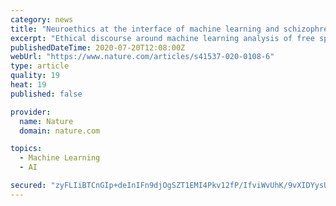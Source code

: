 ```yaml
---
category: news
title: "Neuroethics at the interface of machine learning and schizophrenia"
excerpt: "Ethical discourse around machine learning analysis of free speech for the detection of schizophrenia has largely focused on consent and personal privacy. We focus here on additional ethics concerns and principles that must be addressed to move the pendulum of risk over to benefit and propose solutions to achieve that shift."
publishedDateTime: 2020-07-20T12:08:00Z
webUrl: "https://www.nature.com/articles/s41537-020-0108-6"
type: article
quality: 19
heat: 19
published: false

provider:
  name: Nature
  domain: nature.com

topics:
  - Machine Learning
  - AI

secured: "zyFLIiBTCnGIp+deInIFn9djOgSZT1EMI4Pkv12fP/IfviWvUhK/9vXIDYysUy71aiEUKh3ICFNsoFYecl9KvWl54QY07U9xgkR6qvfeZWuBX/vBC3BA1xB/XmGz8iBYEfVnFePFY6QDKMz8uc3GhWohDkcvs/uACS0IhDimF1a1kWKlaWkIOeXagS/PbF1VA7UUFOJHwz0WOQlkzBxGu4fGhaQRKIn52pIskDBjDpvyZm3bZMBejU4HN/0S4ZFjFj/qZi48SlQDPdsBgK/NIEDyTXDm1grS9JXlW6tRyTbNPfYl8YfZatH8QmaP5J1HAwnx5QqTs3zqKKWXMjoyVw==;CMS8YbDGj/xhj8yDZeAEFg=="
---
```


